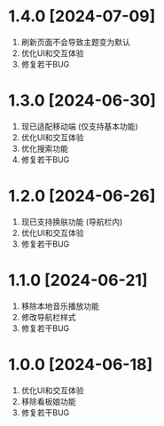 # 1.4.0  [2024-07-09]  

1. 刷新页面不会导致主题变为默认  
2. 优化UI和交互体验
3. 修复若干BUG
# 1.3.0  [2024-06-30]  

1. 现已适配移动端 (仅支持基本功能)
2. 优化UI和交互体验
3. 优化搜索功能
4. 修复若干BUG
  
# 1.2.0  [2024-06-26]  

1. 现已支持换肤功能 (导航栏内)
2. 优化UI和交互体验
3. 修复若干BUG  

# 1.1.0  [2024-06-21]
    
1. 移除本地音乐播放功能
2. 修改导航栏样式
3. 修复若干BUG  

# 1.0.0 [2024-06-18]  

1. 优化UI和交互体验
2. 移除看板娘功能
3. 修复若干BUG
